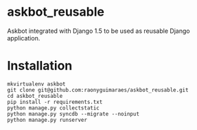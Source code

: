 askbot_reusable
===============

Askbot integrated with Django 1.5 to be used as reusable Django application.

Installation
============

    mkvirtualenv askbot
    git clone git@github.com:raonyguimaraes/askbot_reusable.git
    cd askbot_reusable
    pip install -r requirements.txt
    python manage.py collectstatic
    python manage.py syncdb --migrate --noinput
    python manage.py runserver
    